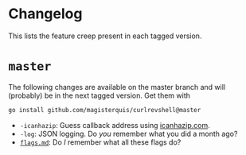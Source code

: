 Changelog
=========
This lists the feature creep present in each tagged version.

`master`
========
The following changes are available on the master branch and will (probably) be
in the next tagged version.  Get them with
```sh
go install github.com/magisterquis/curlrevshell@master
```

- `-icanhazip`: Guess callback address using [icanhazip.com](https://icanhazip.com).
- `-log`: JSON logging.  Do _you_ remember what you did a month ago?
- [`flags.md`](./flags.md): Do _I_ remember what all these flags do?
